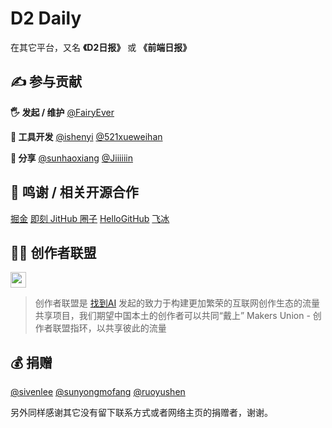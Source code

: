 # D2 Daily

在其它平台，又名 **《D2日报》** 或 **《前端日报》**

## ✍️ 参与贡献

**🖐 发起 / 维护**
[@FairyEver](https://github.com/FairyEver)

**🤖 工具开发**
[@ishenyi](https://github.com/ishenyi)
[@521xueweihan](https://github.com/521xueweihan)

**📮 分享**
[@sunhaoxiang](https://github.com/sunhaoxiang)
[@Jiiiiiin](https://github.com/Jiiiiiin)

## 💎 鸣谢 / 相关开源合作

[掘金](https://juejin.im)
[即刻 JitHub 圈子](https://m.okjike.com/topics/55e02198dcef9f0e00d7b3c3)
[HelloGitHub](https://github.com/521xueweihan/HelloGitHub)
[飞冰](https://github.com/alibaba/ice/)

## 👨‍💻 创作者联盟

<a href='https://union.zhaodao.ai/#random' target='_blank'><img src='https://union.zhaodao.ai/icon.black.svg' width="25" height="25"></a>

> 创作者联盟是 [找到AI](https://zhaodao.ai/) 发起的致力于构建更加繁荣的互联网创作生态的流量共享项目，我们期望中国本土的创作者可以共同“戴上” Makers Union - 创作者联盟指环，以共享彼此的流量

## 💰 捐赠

[@sivenlee](https://github.com/sivenlee)
[@sunyongmofang](https://github.com/sunyongmofang)
[@ruoyushen](https://github.com/ruoyushen)

另外同样感谢其它没有留下联系方式或者网络主页的捐赠者，谢谢。